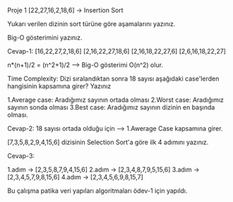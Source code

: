 Proje 1
[22,27,16,2,18,6] -> Insertion Sort

Yukarı verilen dizinin sort türüne göre aşamalarını yazınız.

Big-O gösterimini yazınız.

Cevap-1:
[16,22,27,2,18,6]
[2,16,22,27,18,6]
[2,16,18,22,27,6]
[2,6,16,18,22,27]

n*(n+1)/2 = (n^2+1)/2 --> Big-O gösterimi O(n^2) olur.

Time Complexity: Dizi sıralandıktan sonra 18 sayısı aşağıdaki case'lerden hangisinin kapsamına girer? Yazınız

1.Average case: Aradığımız sayının ortada olması
2.Worst case: Aradığımız sayının sonda olması
3.Best case: Aradığımız sayının dizinin en başında olması.

Cevap-2: 18 sayısı ortada olduğu için --> 1.Awerage Case kapsamına girer.

[7,3,5,8,2,9,4,15,6] dizisinin Selection Sort'a göre ilk 4 adımını yazınız.

Cevap-3:

1.adım -> [2,3,5,8,7,9,4,15,6]
2.adım -> [2,3,4,8,7,9,5,15,6]
3.adım -> [2,3,4,5,7,9,8,15,6]
4.adım -> [2,3,4,5,6,9,8,15,7]


Bu çalışma patika veri yapıları algoritmaları ödev-1 için yapıldı.